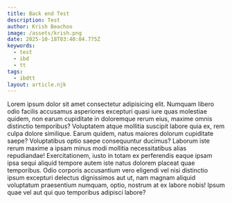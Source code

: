 ```yaml
---
title: Back end Test
description: Test
author: Krish Beachoo
image: /assets/krish.png
date: 2025-10-18T03:40:04.775Z
keywords:
  - test
  - ibd
  - tt
tags:
  - ibdtt
layout: article.njk
---
```

Lorem ipsum dolor sit amet consectetur adipisicing elit. Numquam libero odio facilis accusamus asperiores excepturi quasi iure quas molestiae quidem, non earum cupiditate in doloremque rerum eius, maxime omnis distinctio temporibus? Voluptatem atque mollitia suscipit labore quia ex, rem culpa dolore similique. Earum quidem, natus maiores dolorum cupiditate saepe? Voluptatibus optio saepe consequuntur ducimus? Laborum iste rerum maxime a ipsam minus modi mollitia necessitatibus alias repudiandae! Exercitationem, iusto in totam ex perferendis eaque ipsam ipsa sequi aliquid tempore autem iste natus dolorem placeat quae temporibus. Odio corporis accusantium vero eligendi vel nisi distinctio ipsum excepturi delectus dignissimos aut ut, nam magnam aliquid voluptatum praesentium numquam, optio, nostrum at ex labore nobis! Ipsum quae vel aut qui quo temporibus adipisci labore?